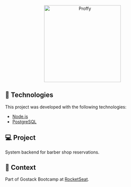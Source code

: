 
<br>

<p align="center">
  <img alt="Proffy" src="https://popolin.s3-sa-east-1.amazonaws.com/site/logo.png" width="250px">
</p>

## 🚀 Technologies

This project was developed with the following technologies:

- [Node.js](https://nodejs.org/en/)
- [PostgreSQL](https://www.postgresql.org)

## 💻 Project

System backend for barber shop reservations.

## 🔬 Context

Part of Gostack Bootcamp at [RocketSeat](https://rocketseat.com.br).
